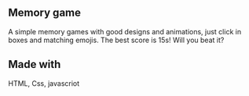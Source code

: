 ## Memory game
A simple memory games with good designs and animations, just click in boxes and matching emojis. The best score is 15s! Will you beat it?
## Made with
HTML, Css, javascriot
